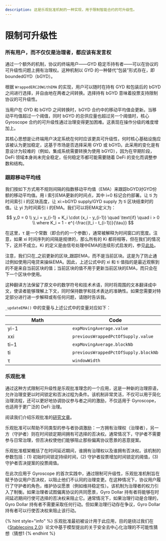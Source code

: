 ```yaml
---
description: 这是乐观批准机制的一种实现，用于限制智能合约的可升级性。
---
```


# 限制可升级性

### 所有用户，而不仅仅是治理者，都应该有发言权

通过一个额外的机制，协议的终端用户——GYD 稳定币持有者——可以在协议的可升级性问题上拥有治理权。这种机制以 GYD 的一种替代“包装”形式存在，即 boundedGYD（bGYD）。

根据 `WrappedERC20WithEMA` 的实现，用户可以随时在持有 GYD 和包装后的 bGYD 之间进行选择，并自由地在两者之间转换。选择持有 bGYD 意味着投票支持限制协议的可升级性。

当用户在 GYD 和 bGYD 之间转换时，bGYD 合约中的移动平均值会更新。当移动平均值超过一个阈值，同时 bGYD 的总供应量也超过另一个阈值时，核心 Gyroscope 合约的可升级性通过治理变得更加困难。这表现在操作分级的难度增加上。

其核心思想是让终端用户决定系统在何时应该更具可升级性，何时核心基础设施应该被认为更加稳定，这基于市场是否选择采用 GYD 或 bGYD。此采用的变化是有意设计为较难的（例如，集成系统需要转换为使用 bGYD），因为在早期阶段，DeFi 领域本身尚未完全稳定，任何稳定币都可能需要随着 DeFi 的变化而调整参数和结构。

### 跟踪移动平均线

我们按如下方式用不规则间隔的指数移动平均值（EMA）来跟踪bGYD对GYD份额的移动平均值。用 i 索引EMA更新的时间点，其中 i=0 标记合约部署。让 ti 为时间索引 i 的区块高度，让 xi:=bGYD supply/GYD supply 为 ti 区块结束时的值。让 yi 为时间索引 i 的EMA。我们可以将EMA定义为：



$$
y_0 = 0 \\
y_i = y_{i-1} + K_i \cdot (x_i - y_{i-1}) \quad \text{if} \quad i > 0 \\
where  K_i = 1 - e^{-\frac{(t_i - t_{i-1})}{\tau}}
$$

在这里，τ 是一个常数（即合约的一个参数），通常被解释为时间窗口的宽度。注意，如果 xi 时间序列的间隔是规律的，那么所有的 Ki 都将相等，但在我们的情况下，这并不成立。Ki 的定义是由信号处理中EMA的连续形式启发的，参见[此处](https://stackoverflow.com/questions/1023860/exponential-moving-average-sampled-at-varying-times/1027808#1027808)。

注意，我们只在_之前更新的区块_跟踪EMA，而不是当前区块。这是为了防止通过例如使用闪电贷来操纵EMA。因此，上述公式中的 xi 和 ti 值指的是最近观察到的不是来自当前区块的值；当前区块的值不用于更新当前区块的EMA，而只会在下一个区块中使用。

这种翻译方法保留了原文中的数学符号和技术术语，同时将周围的文本翻译成中文，使读者能够理解上下文，同时保持数学和技术表达的准确性。如果您需要对特定部分进行进一步解释或有任何问题，请随时告诉我。

`_updateEMA()` 中的变量与上述公式中的变量对应如下：

<table><thead><tr><th width="263">Math</th><th>Code</th></tr></thead><tbody><tr><td>yi-1</td><td><code>expMovingAverage.value</code></td></tr><tr><td>xxi</td><td><code>previousWrappedPctOfSupply.value</code></td></tr><tr><td>ti−1</td><td><code>expMovingAverage.blockNb</code></td></tr><tr><td>ti</td><td><code>previousWrappedPctOfSupply.blockNb</code></td></tr><tr><td>τ</td><td><code>windowWidth</code></td></tr></tbody></table>

### 乐观批准

通过这种方式限制可升级性是乐观批准理念的一个应用，这是一种新的治理原语，允许治理变更以时间锁定和否决过程为条件。该机制非常灵活，不仅可以用于简化治理流程，还可以更好地协调协议参与者之间的激励，不仅适用于 Gyroscope，也适用于更广泛的 DeFi 治理。

阅读我们介绍乐观批准的[研究文章](https://ournetwork.substack.com/p/our-network-deep-dive-2)。

乐观批准可以帮助不同类型的参与者协调激励：一方拥有治理权（治理者），另一方（守护者）则在时间锁定期间拥有可选择的否决权。通常情况下，守护者不需要参与日常治理，但否决权使他们能够阻止那些偏离协议愿景的恶意提案。

乐观批准框架概括了在时间延迟期间，谁拥有治理权以及谁拥有否决权。该机制的参数包括：(1) 初始时间锁定持续时间，(2) 守护者投票增加时间锁定的阈值，(3) 守护者否决提案的投票阈值。

在此次应用于 Gyroscope 的首次实践中，通过限制可升级性，乐观批准机制旨在赋予协议用户否决权，以阻止他们不认同的治理变更。在这种情况下，协议用户履行了守护者的角色，维护协议愿景（例如维持稳定性）。该机制为治理者的权力引入了制衡。如果治理者试图偏离协议的共同愿景，Gyro Dollar 持有者将能够在时间延迟期间行使可选择的否决权来阻止它。通常情况下，如果治理行动是合理的，Gyro Dollar 持有者不需要采取任何行动。但如果治理行动存在争议，Gyro Dollar 持有者可以行使否决权来阻止该行动。



{% hint style="info" %}
乐观批准最初被设计用于此应用，目的是绕过我们在《[Stablecoins 2.0](https://arxiv.org/abs/2006.12388)》论文中基于模型提出的关于安全去中心化治理的不可能性猜想（猜想1
{% endhint %}
